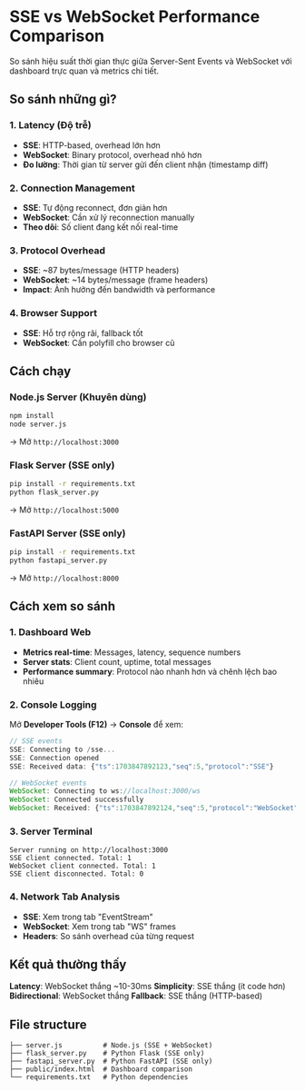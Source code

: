 # SSE vs WebSocket Performance Comparison

So sánh hiệu suất thời gian thực giữa Server-Sent Events và WebSocket với dashboard trực quan và metrics chi tiết.

## So sánh những gì?

### 1. Latency (Độ trễ)
- **SSE**: HTTP-based, overhead lớn hơn
- **WebSocket**: Binary protocol, overhead nhỏ hơn
- **Đo lường**: Thời gian từ server gửi đến client nhận (timestamp diff)

### 2. Connection Management
- **SSE**: Tự động reconnect, đơn giản hơn
- **WebSocket**: Cần xử lý reconnection manually
- **Theo dõi**: Số client đang kết nối real-time

### 3. Protocol Overhead
- **SSE**: ~87 bytes/message (HTTP headers)
- **WebSocket**: ~14 bytes/message (frame headers)
- **Impact**: Ảnh hưởng đến bandwidth và performance

### 4. Browser Support
- **SSE**: Hỗ trợ rộng rãi, fallback tốt
- **WebSocket**: Cần polyfill cho browser cũ

## Cách chạy

### Node.js Server (Khuyên dùng)
```bash
npm install
node server.js
```
→ Mở `http://localhost:3000`

### Flask Server (SSE only)
```bash
pip install -r requirements.txt
python flask_server.py
```
→ Mở `http://localhost:5000`

### FastAPI Server (SSE only)
```bash
pip install -r requirements.txt
python fastapi_server.py
```
→ Mở `http://localhost:8000`

## Cách xem so sánh

### 1. Dashboard Web
- **Metrics real-time**: Messages, latency, sequence numbers
- **Server stats**: Client count, uptime, total messages
- **Performance summary**: Protocol nào nhanh hơn và chênh lệch bao nhiêu

### 2. Console Logging
Mở **Developer Tools (F12)** → **Console** để xem:

```javascript
// SSE events
SSE: Connecting to /sse...
SSE: Connection opened
SSE: Received data: {"ts":1703847892123,"seq":5,"protocol":"SSE"}

// WebSocket events  
WebSocket: Connecting to ws://localhost:3000/ws
WebSocket: Connected successfully
WebSocket: Received: {"ts":1703847892124,"seq":5,"protocol":"WebSocket"}
```

### 3. Server Terminal
```
Server running on http://localhost:3000
SSE client connected. Total: 1
WebSocket client connected. Total: 1
SSE client disconnected. Total: 0
```

### 4. Network Tab Analysis
- **SSE**: Xem trong tab "EventStream" 
- **WebSocket**: Xem trong tab "WS" frames
- **Headers**: So sánh overhead của từng request

## Kết quả thường thấy

**Latency**: WebSocket thắng ~10-30ms
**Simplicity**: SSE thắng (ít code hơn)
**Bidirectional**: WebSocket thắng
**Fallback**: SSE thắng (HTTP-based)

## File structure
```
├── server.js          # Node.js (SSE + WebSocket)
├── flask_server.py    # Python Flask (SSE only)  
├── fastapi_server.py  # Python FastAPI (SSE only)
├── public/index.html  # Dashboard comparison
└── requirements.txt   # Python dependencies
```
